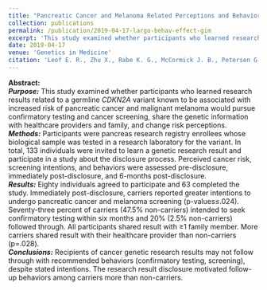 ```yaml
---
title: "Pancreatic Cancer and Melanoma Related Perceptions and Behaviors Following Disclosure of <i>CDKN2A</i> Variant Status as a Research Result"
collection: publications
permalink: /publication/2019-04-17-largo-behav-effect-gim
excerpt: 'This study examined whether participants who learned research results related to a germline <i>CDKN2A</i> variant known to be associated with increased risk of pancreatic cancer and malignant melanoma would pursue confirmatory testing and cancer screening, share the genetic information with healthcare providers and family, and change risk perceptions.'
date: 2019-04-17
venue: 'Genetics in Medicine'
citation: 'Leof E. R., Zhu X., Rabe K. G., McCormick J. B., Petersen G. M., Radecki Breitkopf C. (2019). Pancreatic cancer and melanoma related perceptions and behaviors following disclosure of <i>CDKN2A</i> variant status as a research result. <i>Genetics in Medicine</i>. <a href="https://doi.org/10.1038/s41436-019-0517-y" target="_blank"> https://doi.org/10.1038/s41436-019-0517-y</a>.'
---
```


**Abstract:**<br>
**_Purpose:_** This study examined whether participants who learned research results related to a germline <i>CDKN2A</i> variant known to be associated with increased risk of pancreatic cancer and malignant melanoma would pursue confirmatory testing and cancer screening, share the genetic information with healthcare providers and family, and change risk perceptions.<br>
**_Methods:_** Participants were pancreas research registry enrollees whose biological sample was tested in a research laboratory for the variant. In total, 133 individuals were invited to learn a genetic research result and participate in a study about the disclosure process. Perceived cancer risk, screening intentions, and behaviors were assessed pre-disclosure, immediately post-disclosure, and 6-months post-disclosure.<br>
**_Results:_** Eighty individuals agreed to participate and 63 completed the study. Immediately post-disclosure, carriers reported greater intentions to undergo pancreatic cancer and melanoma screening (p-values≤.024). Seventy-three percent of carriers (47.5% non-carriers) intended to seek confirmatory testing within six months and 20% (2.5% non-carriers) followed through. All participants shared result with ≥1 family member. More carriers shared result with their healthcare provider than non-carriers (p=.028).<br>
**_Conclusions:_** Recipients of cancer genetic research results may not follow through with recommended behaviors (confirmatory testing, screening), despite stated intentions. The research result disclosure motivated follow-up behaviors among carriers more than non-carriers.
